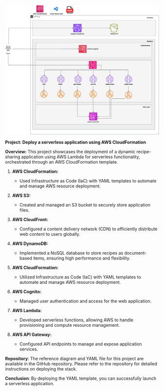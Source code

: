![Alt text](Serverless_Recipe_Sharing_App.png)


**Project: Deploy a serverless application using AWS CloudFormation**

**Overview:** This project showcases the deployment of a dynamic recipe-sharing application using AWS Lambda for serverless functionality, orchestrated through an AWS CloudFormation template.
 

1. **AWS CloudFormation:** 
   - Used Infrastructure as Code (IaC) with YAML templates to automate and manage AWS resource deployment.

2. **AWS S3:**
   - Created and managed an S3 bucket to securely store application files.

3. **AWS CloudFront:**
   - Configured a content delivery network (CDN) to efficiently distribute web content to users globally.

4. **AWS DynamoDB:**
   - Implemented a NoSQL database to store recipes as document-based items, ensuring high performance and flexibility.

5. **AWS CloudFormation:**
   - Utilized Infrastructure as Code (IaC) with YAML templates to automate and manage AWS resource deployment.

6. **AWS Cognito:**
   - Managed user authentication and access for the web application.

7. **AWS Lambda:**
   - Developed serverless functions, allowing AWS to handle provisioning and compute resource management.

8. **AWS API Gateway:**
   - Configured API endpoints to manage and expose application services.

**Repository**: The reference diagram and YAML file for this project are available in the GitHub repository. Please refer to the repository for detailed instructions on deploying the stack.

**Conclusion**: By deploying the YAML template, you can successfully launch a serverless application.
